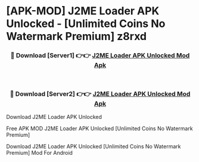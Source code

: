 # [APK-MOD] J2ME Loader APK Unlocked - [Unlimited Coins No Watermark Premium] z8rxd



<div align="center">
<h3>🔴 Download [Server1] 👉👉 <a href="https://momento.my/?title=J2ME_Loader_APK_Unlocked">J2ME Loader APK Unlocked Mod Apk</a></h3><br>

<h3>🔴 Download [Server2] 👉👉 <a href="https://momento.my/?title=J2ME_Loader_APK_Unlocked">J2ME Loader APK Unlocked Mod Apk</a></h3>
</div>



Download J2ME Loader APK Unlocked 

Free APK MOD J2ME Loader APK Unlocked [Unlimited Coins No Watermark Premium]

Download J2ME Loader APK Unlocked [Unlimited Coins No Watermark Premium] Mod For Android
